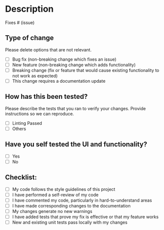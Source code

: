 # Description

<!-- Please include a summary of the changes and the related issue. Also please include relevant motivation and context. List any dependencies that are required
for this change. -->

<!-- Remove the Below line if it doesn't related to Issues -->

Fixes # (issue)

## Type of change

Please delete options that are not relevant.

- [ ] Bug fix (non-breaking change which fixes an issue)
- [ ] New feature (non-breaking change which adds functionality)
- [ ] Breaking change (fix or feature that would cause existing functionality to
      not work as expected)
- [ ] This change requires a documentation update

## How has this been tested?

Please describe the tests that you ran to verify your changes. Provide
instructions so we can reproduce.

- [ ] Linting Passed
- [ ] Others

## Have you self tested the UI and functionality?

- [ ] Yes
- [ ] No

## Checklist:

- [ ] My code follows the style guidelines of this project
- [ ] I have performed a self-review of my code
- [ ] I have commented my code, particularly in hard-to-understand areas
- [ ] I have made corresponding changes to the documentation
- [ ] My changes generate no new warnings
- [ ] I have added tests that prove my fix is effective or that my feature works
- [ ] New and existing unit tests pass locally with my changes